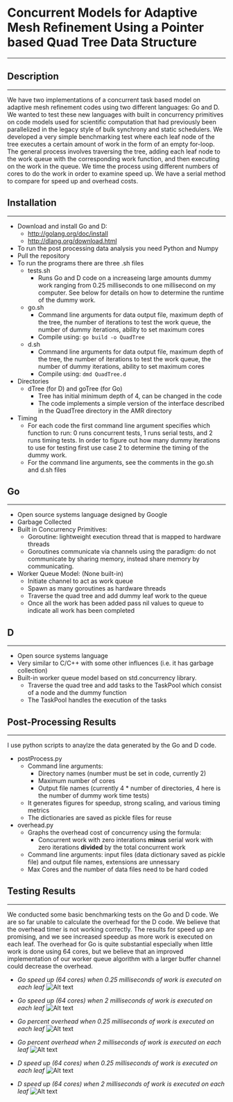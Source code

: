 # Concurrent Models for Adaptive Mesh Refinement Using a Pointer based Quad Tree Data Structure
---

## Description
---

We have two implementations of a concurrent task based model on adaptive mesh 
refinement codes using two different languages: Go and D. We wanted to test these 
new languages with built in concurrency primitives on code models used for 
scientific computation that had previously been parallelized in the legacy style 
of bulk synchrony and static schedulers.  We developed a very simple
benchmarking test where each leaf node of the tree executes a certain amount of
work in the form of an empty for-loop.  The general process involves traversing
the tree, adding each leaf node to the work queue with the corresponding work
function, and then executing on the work in the queue.  We time the process
using different numbers of cores to do the work in order to examine speed up.
We have a serial method to compare for speed up and overhead costs. 

## Installation
---
* Download and install Go and D:
	* http://golang.org/doc/install
	* http://dlang.org/download.html
* To run the post processing data analysis you need Python and Numpy
* Pull the repository
* To run the programs there are three .sh files 
	* tests.sh
		* Runs Go and D code on a increaseing large amounts dummy work
		  ranging from 0.25 milliseconds to one millisecond on my
		  computer.  See below for details on how to determine the
		  runtime of the dummy work.
	* go.sh 
		* Command line arguments for data output file, maximum depth of
		  the tree, the number of iterations to test the work queue, the
		  number of dummy iterations, ability to set maximum cores
		* Compile using: `go build -o QuadTree`	
	* d.sh	
		* Command line arguments for data output file, maximum depth of
		  the tree, the number of iterations to test the work queue, the
		  number of dummy iterations, ability to set maximum cores
		* Compile using: `dmd QuadTree.d`
* Directories
	* dTree (for D) and goTree (for Go)
		* Tree has initial minimum depth of 4, can be changed in the
		  code
		* The code implements a simple version of the interface
		  described in the QuadTree directory in the AMR directory
* Timing
	* For each code the first command line argument specifies which function
	  to run: 0 runs concurrent tests, 1 runs serial tests, and 2 runs
	  timing tests.  In order to figure out how many dummy iterations to use 
	  for testing first use case 2 to determine the timing of the dummy work.
	* For the command line arguments, see the comments in the go.sh and d.sh
	  files  

## Go
---
* Open source systems language designed by Google
* Garbage Collected
* Built in Concurrency Primitives:
	* Goroutine: lightweight execution thread that is mapped to hardware
	  threads
	* Goroutines communicate via channels using the paradigm: do not
	  communicate by sharing memory, instead share memory by communicating.	
* Worker Queue Model: (None built-in)
	* Initiate channel to act as work queue
	* Spawn as many goroutines as hardware threads
	* Traverse the quad tree and add dummy leaf work to the queue
	* Once all the work has been added pass nil values to queue to indicate
	  all work has been completed


## D
---
* Open source systems language
* Very similar to C/C++ with some other influences (i.e. it has garbage
  collection)
* Built-in worker queue model based on std.concurrency library.
	* Traverse the quad tree and add tasks to the TaskPool which consist of
	  a node and the dummy function
	* The TaskPool handles the execution of the tasks

## Post-Processing Results
---
I use python scripts to anaylze the data generated by the Go and D code. 
* postProcess.py
	* Command line arguments: 
		* Directory names (number must be set in code, currently 2)
		* Maximum number of cores
		* Output file names (currently 4 * number of directories, 4 here
		  is the number of dummy work time tests)
	* It generates figures for speedup, strong scaling, and various
	  timing metrics
	* The dictionaries are saved as pickle files for reuse
* overhead.py
	* Graphs the overhead cost of concurrency using the formula:
		* Concurrent work with zero interations **minus** serial work with zero iterations **divided** by the total concurrent work
	* Command line arguments: input files (data dictionary saved as pickle
	  file) and output file names, extensions are unnessary 
	* Max Cores and the number of data files need to be hard coded


## Testing Results
---
We conducted some basic benchmarking tests on the Go and D code.  We are so far
unable to calculate the overhead for the D code.  We believe that the overhead
timer is not working correctly.  The results for speed up are promising, and we
see increased speedup as more work is executed on each leaf.  The overhead for
Go is quite substantial especially when little work is done using 64 cores, but
we believe that an improved implementation of our worker queue algorithm with a
larger buffer channel could decrease the overhead.  


* _Go speed up (64 cores) when 0.25 milliseconds of work is executed on each leaf_
![Alt text](goSpeedLow.png)


* _Go speed up (64 cores) when 2 milliseconds of work is executed on each leaf_
![Alt text](goSpeedHigh.png)


* _Go percent overhead when 0.25 milliseconds of work is executed on each leaf_
![Alt text](goOverheadLow.png)


* _Go percent overhead when 2 milliseconds of work is executed on each leaf_
![Alt text](goOverheadHigh.png)


* _D speed up (64 cores) when 0.25 milliseconds of work is executed on each leaf_
![Alt text](dSpeedLow.png)


* _D speed up (64 cores) when 2 milliseconds of work is executed on each leaf_
![Alt text](dSpeedHigh.png)





